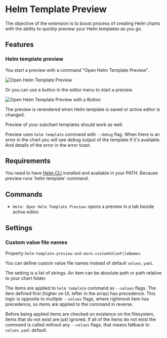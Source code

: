# Helm Template Preview

The objective of the extension is to boost process of creating Helm charts with the ability to quickly preview your Helm templates as you go.

## Features

### Helm template preview

You start a preview with a command "Open Helm Template Preview".

![Open Helm Template Preview](https://i.imgur.com/U4nQ35a.gif "Open Helm Template Preview")

Or you can use a button in the editor menu to start a preview.

![Open Helm Template Preview with a Button](https://i.imgur.com/uV4XbHo.png "Open Helm Template Preview with a Button")

The preview is rerendered when Helm template is saved or active editor is changed.

Preview of your subchart templates should work as well.

Preview uses `helm template` command with `--debug` flag. When there is an error in the chart you will see debug output of the template if it's available. And details of the error in the error toast.

## Requirements

You need to have [Helm CLI](https://helm.sh/docs/intro/install/) installed and available in your PATH. Because preview runs 'helm template' command.

## Commands

- `Helm: Open Helm Template Preview`: opens a preview in a tab beside active editor.

## Settings

### Custom value file names

Property `helm-template-preview-and-more.customValueFileNames`.

You can define custom value file names instead of default `values.yaml`.

The setting is a list of strings. An item can be absolute path or path relative to your chart folder.

The items are applied to `helm template` command as `--values` flags. The item defined first (higher on UI, lefter in the array) has precedence. This logic is opposite to multiple `--values` flags, where rightmost item has precedence, so items are applied to the command in reverse.

Before being applied items are checked on existence on the filesystem, items that do not exist are just ignored. If all of the items do not exist the command is called without any `--values` flags, that means fallback to `values.yaml` default.
